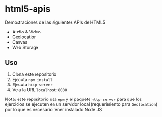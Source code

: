 # html5-apis

Demostraciones de las siguientes APIs de HTML5

- Audio & Video
- Geolocation
- Canvas
- Web Storage

## Uso
1. Clona este repositorio
2. Ejecuta `npm install`
3. Ejecuta `http-server`
4. Ve a la URL `localhost:8080`

Nota: este repositorio usa `npm` y el paquete `http-server` para que los ejercicios se ejecuten en un servidor local (requerimiento para `Geolocation`) por lo que es necesario tener instalado Node JS
